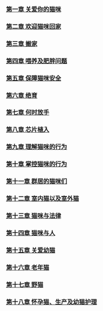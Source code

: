 ###   [第一章 关爱你的猫咪](EG01_Caring_for_your_cat.html)
###   [第二章 欢迎猫咪回家](EG02_Welcome_home.html)
###   [第三章 搬家](EG03_Moving_house.html)
###   [第四章 喂养及肥胖问题](EG04_Feeding_and_obesity.html)
###   [第五章 保障猫咪安全](EG05_Keeping_your_cat_safe.html)
###   [第六章 绝育](EG06_Neutering.md)
###   [第七章 何时放手](EG07_When_to_let_go.html)
###   [第八章 芯片植入](EG08_Microchipping.html)
###   [第九章 理解猫咪的行为](EG09_Understanding_your_cat's_behaviour.html)
###   [第十章 掌控猫咪的行为](EG10_Managing_your_cat's_behaviour.html)
###   [第十一章 群居的猫咪们](EG11_Cats_living_together.html)
###   [第十二章 室内猫以及室外猫](EG12_Indoor_and_outdoor_cats.html)
###   [第十三章 猫咪与法律](EG13_Cats_and_the_law.html)
###   [第十四章 猫咪与人](EG14_Cats_and_people.html)
###   [第十五章 关爱幼猫](EG15_Caring_for_your_kitten.html)
###   [第十六章 老年猫](EG16_Elderly_cats.html)
###   [第十七章 野猫](EG17_Feral_cats.html)
###   [第十八章 怀孕猫、生产及幼猫护理](EG18_Pregnant_cats,_birth_and_care_of_young_kittens.html)

